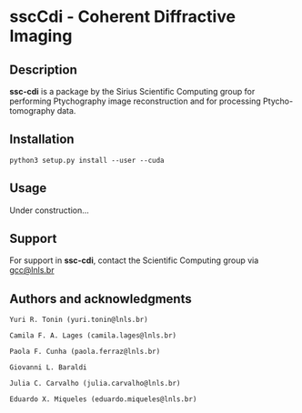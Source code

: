 
# sscCdi - Coherent Diffractive Imaging

## Description

**ssc-cdi** is a package by the Sirius Scientific Computing group for performing Ptychography image reconstruction and for processing Ptycho-tomography data.

## Installation

	python3 setup.py install --user --cuda

## Usage

Under construction...

## Support

For support in **ssc-cdi**, contact the Scientific Computing group via gcc@lnls.br

## Authors and acknowledgments

	Yuri R. Tonin (yuri.tonin@lnls.br)

	Camila F. A. Lages (camila.lages@lnls.br)

	Paola F. Cunha (paola.ferraz@lnls.br)

	Giovanni L. Baraldi	

	Julia C. Carvalho (julia.carvalho@lnls.br)
	
	Eduardo X. Miqueles	(eduardo.miqueles@lnls.br)


	

